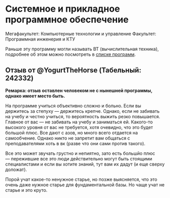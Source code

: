 # Системное и прикладное программное обеспечение

Мегафакультет: Компьютерные технологии и управление
Факультет: Программная инженерия и КТУ

Раньше эту программу могли называть ВТ (вычислительная техника), подробнее об этом можно посмотреть в [списке программ](programs.md).

## Отзыв от @YogurtTheHorse (Табельный: 242332)
__Ремарка: отзыв оставлен человеком не с нынешней программы, однако имеет место быть.__

На программе учиться объективно сложно и больно. Если вы держитесь за степуху — держитесь крепче. Однако, если не забивать на учебу и честно учиться, то вероятность выжить резко повышается. Главное от вас — не забивать на учебу и заниматься ей. Какого-то высокого уровня от вас не требуется, хотя очевидно, что это будет большой плюс. Все дают с азов, но много всего отдается на самообчение. Однако никто не запретит вам общаться с преподавателями хоть в вк (разве что они сами против такого). 

Все это может звучать грустно и непиятно, зато есть большйо плюс — пережившие все это люди действительно могут быть стоящими специалистами и если вы хотите знаний, тут вам их дадут (и еще сверху доложат).

Порой учат какое-то ненужное старье, но позже выясняется, что это очень даже нужное старье для фундаментальной базы. Но чаще учат не старье и это круто.